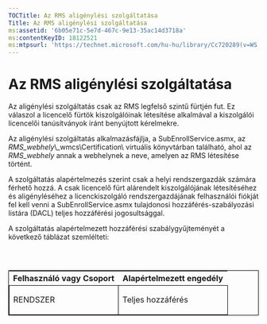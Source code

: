 ```yaml
---
TOCTitle: Az RMS aligénylési szolgáltatása
Title: Az RMS aligénylési szolgáltatása
ms:assetid: '6b05e71c-5e7d-467c-9e13-35ac14d3718a'
ms:contentKeyID: 18122521
ms:mtpsurl: 'https://technet.microsoft.com/hu-hu/library/Cc720289(v=WS.10)'
---
```


Az RMS aligénylési szolgáltatása
================================

Az aligénylési szolgáltatás csak az RMS legfelső szintű fürtjén fut. Ez válaszol a licencelő fürtök kiszolgálóinak létesítése alkalmával a kiszolgálói licencelői tanúsítványok iránt benyújtott kérelmekre.

Az aligénylési szolgáltatás alkalmazásfájlja, a SubEnrollService.asmx, az *RMS\_webhely*\\\_wmcs\\Certification\\ virtuális könyvtárban található, ahol az *RMS\_webhely* annak a webhelynek a neve, amelyen az RMS létesítése történt.

A szolgáltatás alapértelmezés szerint csak a helyi rendszergazdák számára férhető hozzá. A csak licencelő fürt alárendelt kiszolgálójának létesítéséhez és aligényléséhez a licenckiszolgáló rendszergazdájának felhasználói fiókját fel kell venni a SubEnrollService.asmx tulajdonosi hozzáférés-szabályozási listára (DACL) teljes hozzáférési jogosultsággal.

A szolgáltatás alapértelmezett hozzáférési szabálygyűjteményét a következő táblázat szemlélteti:

###  

<p> </p>
<table style="border:1px solid black;">
<colgroup>
<col width="50%" />
<col width="50%" />
</colgroup>
<thead>
<tr class="header">
<th>Felhasználó vagy Csoport</th>
<th>Alapértelmezett engedély</th>
</tr>
</thead>
<tbody>
<tr class="odd">
<td style="border:1px solid black;"><p>RENDSZER</p></td>
<td style="border:1px solid black;"><p>Teljes hozzáférés</p></td>
</tr>
</tbody>
</table>
